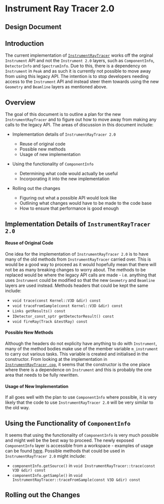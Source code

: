 # Instrument Ray Tracer 2.0
## Design Document

## Introduction
The current implementation of [`InstrumentRayTracer`](https://github.com/mantidproject/mantid/blob/master/Framework/Geometry/inc/MantidGeometry/Objects/InstrumentRayTracer.h#L56) works off the orginal `Instrument` API and not the `Instrument 2.0` layers, such as `ComponentInfo`, `DetectorInfo` and `SpectrumInfo`. Due to this, there is a dependency on `Instrument` in `Peak` and as such it is currently not possible to move away from using this legacy API. The intention is to stop developers needing access to the `Instrument` API and instead steer them towards using the new `Geometry` and `Beamline` layers as mentioned above.

## Overview
The goal of this document is to outline a plan for the new `InstrumentRayTracer` and to figure out how to move away from making any calls to the legacy API. The areas of discussion in this document include:

 * Implementation details of `InstrumentRayTracer 2.0`
   * Reuse of original code
   * Possible new methods
   * Usage of new implementation
     
 * Using the functionality of `ComponentInfo`
   * Determining what code would actually be useful
   * Incorporating it into the new implementation
   
 * Rolling out the changes
   * Figuring out what a possible API would look like 
   * Outlining what changes would have to be made to the code base
   * How to ensure that performance is good enough
 
## Implementation Details of `InstrumentRayTracer 2.0`
#### Reuse of Original Code
One idea for the implementation of `InstrumentRayTracer 2.0` is to have many of the old methods from `InstrumentRayTracer` carried over. This is would be a good way to proceed as it would hopefully mean that there will not be as many breaking changes to worry about. The methods to be replaced would be where the legacy API calls are made - i.e. anything that uses `Instrument` could be modified so that the new `Geometry` and `Beamline` layers are used instead. Methods headers that could be kept the same include:

 * `void trace(const Kernel::V3D &dir) const`
 * `void traceFromSample(const Kernel::V3D &dir) const`
 * `Links getResults() const`
 * `IDetector_const_sptr getDetectorResult() const`
 * `void fireRay(Track &testRay) const`

#### Possible New Methods
Although the headers do not explicity have anything to do with `Instrument`, many of the method bodies make use of the member variable `m_instrument` to carry out various tasks. This variable is created and initialised in the constructor. From looking at the implementation in [`InstrumentRayTracer.cpp`](), it seems that the constructor is the one place where there is a dependence on `Instrument` and this is probably the one area that needs to be fully rewritten.

#### Usage of New Implementation
If all goes well with the plan to use `ComponentInfo` where possible, it is very likely that the code to use `InstrumentRayTracer 2.0` will be very similar to the old way.  

## Using the Functionality of `ComponentInfo`
It seems that using the functionality of `ComponentInfo` is very much possible and might well be the best way to proceed.
The newly exposed `ComponentInfo` layer is accessible from a workspace - examples of usage can be found [here](). Possible methods that could be used in `InstrumentRayTracer 2.0` might include:

 * `componentInfo.getSource()` in `void InstrumentRayTracer::trace(const V3D &dir) const`
 * `componentInfo.getSample()` in `void InstrumentRayTracer::traceFromSample(const V3D &dir) const`

## Rolling out the Changes

